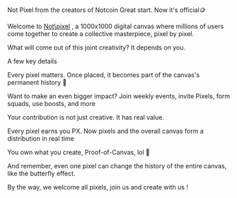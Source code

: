 Not Pixel from the creators of Notcoin
Great start. Now it's official🪙

Welcome to [Not\pixel](https://t.me/notpixel/app?startapp=f6808700825) , a 1000x1000 digital canvas where millions of users come together to create a collective masterpiece, pixel by pixel.

What will come out of this joint creativity? It depends on you.

A few key details

Every pixel matters. Once placed, it becomes part of the canvas's permanent history 🎨

Want to make an even bigger impact? Join weekly events, invite Pixels, form squads, use boosts, and more

Your contribution is not just creative. It has real value.

Every pixel earns you PX. Now pixels and the overall canvas form a distribution in real time

You own what you create, Proof-of-Canvas, lol 👾

And remember, even one pixel can change the history of the entire canvas, like the butterfly effect.

By the way, we welcome all pixels, join us and create with us !
